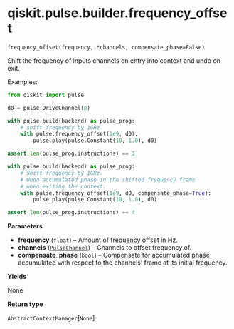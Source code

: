 # qiskit.pulse.builder.frequency\_offset

<span id="undefined" />

`frequency_offset(frequency, *channels, compensate_phase=False)`

Shift the frequency of inputs channels on entry into context and undo on exit.

Examples:

```python
from qiskit import pulse

d0 = pulse.DriveChannel(0)

with pulse.build(backend) as pulse_prog:
    # shift frequency by 1GHz
    with pulse.frequency_offset(1e9, d0):
        pulse.play(pulse.Constant(10, 1.0), d0)

assert len(pulse_prog.instructions) == 3

with pulse.build(backend) as pulse_prog:
    # Shift frequency by 1GHz.
    # Undo accumulated phase in the shifted frequency frame
    # when exiting the context.
    with pulse.frequency_offset(1e9, d0, compensate_phase=True):
        pulse.play(pulse.Constant(10, 1.0), d0)

assert len(pulse_prog.instructions) == 4
```

**Parameters**

*   **frequency** (`float`) – Amount of frequency offset in Hz.
*   **channels** ([`PulseChannel`](qiskit.pulse.channels#qiskit.pulse.channels.PulseChannel "qiskit.pulse.channels.PulseChannel")) – Channels to offset frequency of.
*   **compensate\_phase** (`bool`) – Compensate for accumulated phase accumulated with respect to the channels’ frame at its initial frequency.

**Yields**

None

**Return type**

`AbstractContextManager`\[`None`]
